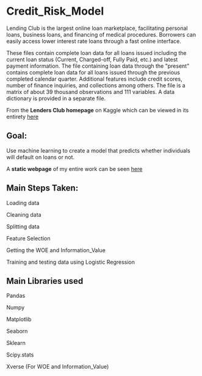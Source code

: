# Credit_Risk_Model
Lending Club is the largest online loan marketplace, facilitating personal loans, business loans, and financing of medical procedures. Borrowers can easily access lower interest rate loans through a fast online interface.

These files contain complete loan data for all loans issued including the current loan status (Current, Charged-off, Fully Paid, etc.) and latest payment information. The file containing loan data through the "present" contains complete loan data for all loans issued through the previous completed calendar quarter. Additional features include credit scores, number of finance inquiries, and collections among others. The file is a matrix of about 39 thousand observations and 111 variables. A data dictionary is provided in a separate file.

From the **Lenders Club homepage** on Kaggle which can be viewed in its entirety [here](https://www.kaggle.com/imsparsh/lending-club-loan-dataset-2007-2011)

## Goal:
 Use  machine learning to create a model that predicts whether individuals will default on loans or not.
 
 A **static webpage** of my entire work can be seen [here](https://nbviewer.jupyter.org/github/NickKahihu/Credit_Risk/blob/master/credit_risk_model.ipynb)


## Main Steps Taken:
Loading data

Cleaning data

Splitting data

Feature Selection

Getting the WOE and Information_Value

Training and testing data using Logistic Regression


## Main Libraries used
Pandas

Numpy

Matplotlib

Seaborn

Sklearn

Scipy.stats

Xverse (For WOE and Information_Value)


